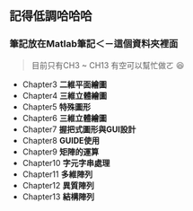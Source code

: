## 記得低調哈哈哈
### 筆記放在<span class="color:yellow">Matlab筆記</span>＜－這個資料夾裡面  
> 目前只有CH3 ~ CH13 有空可以幫忙做ㄛ 😆

* Chapter3 **二維平面繪圖**
* Chapter4 **三維立體繪圖**
* Chapter5 **特殊圖形**
* Chapter6 **三維立體繪圖**
* Chapter7 **握把式圖形與GUI設計**
* Chapter8 **GUIDE使用**
* Chapter9 **矩陣的運算**
* Chapter10 **字元字串處理**
* Chapter11 **多維陣列**
* Chapter12 **異質陣列**
* Chapter13 **結構陣列**